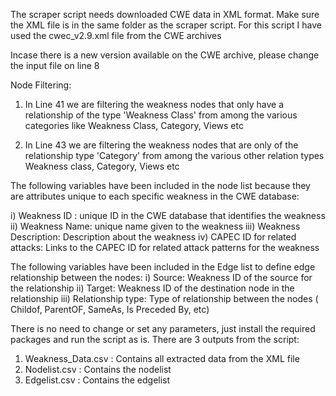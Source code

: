 The scraper script needs downloaded CWE data in XML format. Make sure the XML file is in the same folder as the scraper script.
For this script I have used the cwec_v2.9.xml file from the CWE archives

Incase there is a new version available on the CWE archive, please change the input file on line 8

Node Filtering: 
1. In Line 41 we are filtering the weakness nodes that only have a relationship of the type 'Weakness Class' from among the various categories like Weakness Class, Category, Views etc 

2. In Line 43 we are filtering the weakness nodes that are only of the relationship type 'Category' from among the various other relation types Weakness class, Category, Views etc 

The following variables have been included in the node list because they are attributes unique to each specific weakness in the CWE database:

i) Weakness ID : unique ID in the CWE database that identifies the weakness
ii) Weakness Name: unique name given to the weakness
iii) Weakness Description: Description about the weakness
iv) CAPEC ID for related attacks: Links to the CAPEC ID for related attack patterns for the weakness

The following variables have been included in the Edge  list to define edge relationship between the nodes:
i) Source: Weakness ID of the source for the relationship
ii) Target: Weakness ID of the destination node in the relationship
iii) Relationship type: Type of relationship between the nodes ( Childof, ParentOF, SameAs, Is Preceded By, etc)

There is no need to change or set any parameters, just install the required packages and run the script as is. 
There are 3 outputs from the script:
  1. Weakness_Data.csv : Contains all extracted data from the XML file
  2. Nodelist.csv : Contains the nodelist 
  3. Edgelist.csv : Contains the edgelist
